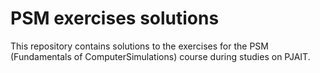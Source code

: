 # PSM exercises solutions 

This repository contains solutions to the exercises for the PSM (Fundamentals of ComputerSimulations) course during studies on PJAIT.
